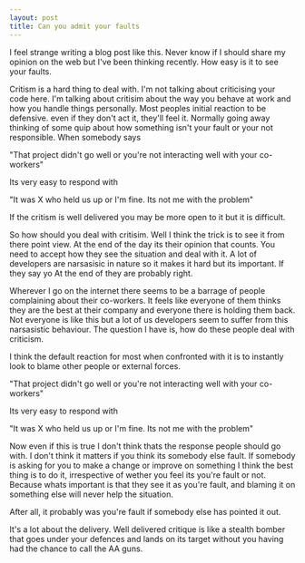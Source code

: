 ```yaml
---
layout: post
title: Can you admit your faults
---
```


I feel strange writing a blog post like this. Never know if I should share my opinion on the web but I've been thinking recently. How easy is it to see your faults. 

Critism is a hard thing to deal with. I'm not talking about criticising your code here. I'm talking about critisim about the way you behave at work and how you handle things personally. Most peoples initial reaction to be defensive. even if they don't act it, they'll feel it. Normally going away thinking of some quip about how something isn't your fault or your not responsible. When somebody says

"That project didn't go well or you're not interacting well with your co-workers"

Its very easy to respond with 

"It was X who held us up or I'm fine. Its not me with the problem"

If the critism is well delivered you may be more open to it but it is difficult. 

So how should you deal with critisim. Well I think the trick is to see it from there point view. At the end of the day its their opinion that counts. You need to accept how they see the situation and deal with it. A lot of developers are narsasisic in nature so it makes it hard but its important. If they say yo At the end of they are probably right.

	



Wherever I go on the internet there seems to be a barrage of people complaining about their co-workers. It feels like everyone of them thinks they are the best at their company and everyone there is holding them back. Not everyone is like this but a lot of us developers seem to suffer from this narsasistic behaviour. The question I have is, how do these people deal with criticism. 

I think the default reaction for most when confronted with it is to instantly look to blame other people or external forces. 

"That project didn't go well or you're not interacting well with your co-workers"

Its very easy to respond with 

"It was X who held us up or I'm fine. Its not me with the problem"

Now even if this is true I don't think thats the response people should go with. I don't think it matters if you think its somebody else fault. If somebody is asking for you to make a change or improve on something I think the best thing is to do it, irrespective of wether you feel its you're fault or not. Because whats important is that they see it as you're fault, and blaming it on something else will never help the situation. 


After all, it probably was you're fault if somebody else has pointed it out. 

It's a lot about the delivery. Well delivered critique is like a stealth bomber that goes under your defences and lands on its target without you having had the chance to call the AA guns. 